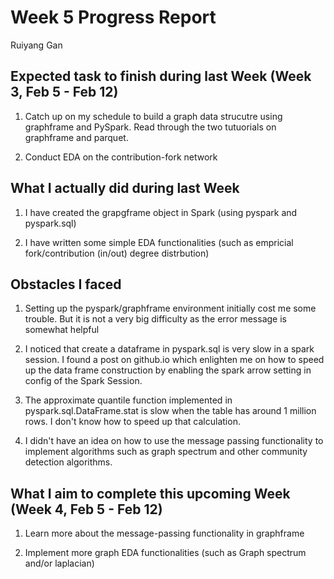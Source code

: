 # Week 5 Progress Report

Ruiyang Gan

## Expected task to finish during last Week (Week 3, Feb 5 - Feb 12)

1. Catch up on my schedule to build a graph data strucutre using graphframe and PySpark. Read through the two tutuorials on graphframe and parquet.

2. Conduct EDA on the contribution-fork network

## What I actually did during last Week

1. I have created the grapgframe object in Spark (using pyspark and pyspark.sql)

2. I have written some simple EDA functionalities (such as empricial fork/contribution (in/out) degree distrbution)

## Obstacles I faced

1. Setting up the pyspark/graphframe environment initially cost me some trouble. But it is not a very big difficulty as the error message is somewhat helpful

2. I noticed that create a dataframe in pyspark.sql is very slow in a spark session. I found a post on github.io which enlighten me on how to speed up the data frame construction by enabling the spark arrow setting in config of the Spark Session.

3. The approximate quantile function implemented in pyspark.sql.DataFrame.stat is slow when the table has around 1 million rows. I don't know how to speed up that calculation.

4. I didn't have an idea on how to use the message passing functionality to implement algorithms such as graph spectrum and other community detection algorithms.


## What I aim to complete this upcoming Week (Week 4, Feb 5 - Feb 12)

1. Learn more about the message-passing functionality in graphframe

2. Implement more graph EDA functionalities (such as Graph spectrum and/or laplacian)

